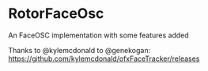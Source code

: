 # RotorFaceOsc
An FaceOSC implementation with some features added

Thanks to  @kylemcdonald to @genekogan:
https://github.com/kylemcdonald/ofxFaceTracker/releases
